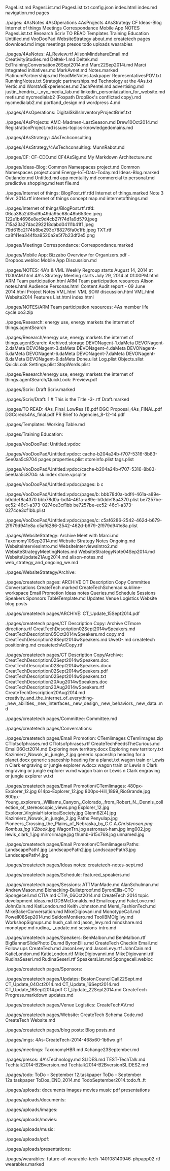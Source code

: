 PageList.md
PagesList.md
PagesList.txt
config.json
index.html
index.md
navigation.md
pages

./pages:
4AsNotes
4AsOperations
4AsProjects
4AsStrategy
CF
Ideas-Blog
Internet of things
Meetings Correspondance
Mobile App
NOTES
PagesList.txt
Research
Scriv
TO READ
Templates
Training Education
Untitled.md
VooDooPad
WebsiteStrategy
about.md
createtech pages
download.md
imgs
meetings
presos
todo
uploads
wearables

./pages/4AsNotes:
AI_Review.rtf
AlisonMindshareEmail.md
CreativityStudies.md
Deltek-1.md
Deltek.md
EdTrainingConversation26Sept2014.md
Marc22Sep2014i.md
Marci Integrated initiatives.md
MarkAvnet.md
Notes.marked
PlatinumPartnerships.md
ReadMeNotes.taskpaper
RepresentativesPOV.txt
RunningNotes.txt
Strategic partnerships.md
Technology at the 4As.txt
Vertic.md
WorstAdExperiences.md
ZachPentel.md
advertising.md
justin_hendrix_-_nyc_media_lab.md
linkedin_personlaization_for_website.md
metis.md
nycmedialab2 (Foxpath DropBox's conflicted copy).md
nycmedialab2.md
portland_design.md
wordpress 4.md

./pages/4AsOperations:
DigitalSkillsInventoryProjectBrief.txt

./pages/4AsProjects:
AMC-Madmen-LastSeason.md
Drew10Oct2014.md
RegistrationProject.md
issues-topics-knowledgedomains.md

./pages/4AsStrategy:
4AsTechconsulting

./pages/4AsStrategy/4AsTechconsulting:
MunnRabot.md

./pages/CF:
CF-CDO.md
CF4AsSig.md
My Markdown Architecture.md

./pages/Ideas-Blog:
Common Namespaces project.md
Common Namespaces project.opml
Energy-IoT-Data-Today.md
Ideas-Blog.marked
Outlander.md
Untitled.md
app mentality.md
commercial to personal.md
predictive shopping.md
test file.md

./pages/Internet of things:
BlogPost.rtf.rtfd
Internet of things.marked
Note 3 févr. 2014.rtf
internet of things concept map.md
internetofthings.md

./pages/Internet of things/BlogPost.rtf.rtfd:
06ca38a2d35d9b49da95c68c48b653ee.jpeg
122e1b4696e8ec9d4cb27f74d1a9d579.jpeg
715a23a27dac292218dabd04111b41f1.jpeg
79d615c2174b8be293c788276fa0c1fb.jpeg
TXT.rtf
ca8f41ea344fba9520a2e5f7b23df2e5.png

./pages/Meetings Correspondance:
Correspondance.marked

./pages/Mobile App:
Bizzabo Overview for Organizers.pdf - Dropbox.webloc
Mobile App Discussion.md

./pages/NOTES:
4A's & VML Weekly Regroup  starts August 14, 2014 at 11:00AM.html
4A's Strategy Meeting starts July 29, 2014 at 01:00PM.html
ARM Team participation.html
ARM Team participation.resources
Alison notes.html
Audience Personas.html
Content Audit report - 09 June 2014.html
Project Notes VML.html
VML SOW discussion.html
VML.html
Website2014 Features List.html
index.html

./pages/NOTES/ARM Team participation.resources:
4As member life cycle.oo3.zip

./pages/Research:
energy use, energy markets the internet of things.agentSearch

./pages/Research/energy use, energy markets the internet of things.agentSearch:
Archived.storage
DEVONagent-1.daMeta
DEVONagent-2.daMeta
DEVONagent-3.daMeta
DEVONagent-4.daMeta
DEVONagent-5.daMeta
DEVONagent-6.daMeta
DEVONagent-7.daMeta
DEVONagent-8.daMeta
DEVONagent-9.daMeta
Done.ulist
Log.plist
Objects.slist
QuickLook
Settings.plist
StopWords.plist

./pages/Research/energy use, energy markets the internet of things.agentSearch/QuickLook:
Preview.pdf

./pages/Scriv:
Draft
Scriv.marked

./pages/Scriv/Draft:
1 # This is the Title -3-.rtf
Draft.marked

./pages/TO READ:
4As_Final_LowRes (1).pdf
DGC Proposal_4As_FINAL.pdf
DGCcreds4As_final.pdf
PR Brief to Agencies_8-12-14.pdf

./pages/Templates:
Working Table.md

./pages/Training Education:

./pages/VooDooPad:
Untitled.vpdoc

./pages/VooDooPad/Untitled.vpdoc:
cache-b204a24b-f707-5316-8b83-5ee0aa5c8704
pages
properties.plist
storeinfo.plist
tags.plist

./pages/VooDooPad/Untitled.vpdoc/cache-b204a24b-f707-5316-8b83-5ee0aa5c8704:
sk.index
store.vpsqlite

./pages/VooDooPad/Untitled.vpdoc/pages:
b
c

./pages/VooDooPad/Untitled.vpdoc/pages/b:
bbb78d0a-bdf4-461a-a89e-b0ddef8a4370
bbb78d0a-bdf4-461a-a89e-b0ddef8a4370.plist
be7257be-ec52-46c1-a373-0274ce3cf1bb
be7257be-ec52-46c1-a373-0274ce3cf1bb.plist

./pages/VooDooPad/Untitled.vpdoc/pages/c:
c5af6286-2542-462d-b679-2f979d941e8a
c5af6286-2542-462d-b679-2f979d941e8a.plist

./pages/WebsiteStrategy:
Archive
Meet with Marci.md
Taxonomy10Sep2014.md
Website Strategy Notes Ongoing.md
WebsiteInterviesIntro.md
WebsiteInterviewsIntro2.md
WebsiteStrategyMeetingNotes.md
WebsiteStrategyNote04Sep2014.md
WebsiteUpdate21Aug2014.md
alison-notes.md
web_strategy_and_ongoing_we.md

./pages/WebsiteStrategy/Archive:

./pages/createtech pages:
ARCHIVE
CT Description Copy
Committee
Conversations
CreateTech.marked
CreateTechSchemad.sublime-workspace
Email Promotion
Ideas notes
Queries.md
Schedule
Sessions
Speakers
Sponsors
TableTemplate.md
Updates
Venue Logistics
Website
blog posts

./pages/createtech pages/ARCHIVE:
CT_Update_15Sept2014.pdf

./pages/createtech pages/CT Description Copy:
Archive
CTmore directions.rtf
CreatTechDescription02Sept2014wSpeakers.md
CreatTechDescription05Oct2014wSpeakers.md copy.md
CreatTechDescription26Sept2014wSpeakers.md
UweG-.md
createtech positioning.md
createtechAdCopy.rtf

./pages/createtech pages/CT Description Copy/Archive:
CreatTechDescription02Sept2014wSpeakers.doc
CreatTechDescription02Sept2014wSpeakers.docx
CreatTechDescription02Sept2014wSpeakers.pdf
CreatTechDescription02Sept2014wSpeakers.txt
CreatTechDescription20Aug2014wSpeakers.doc
CreatTechDescription20Aug2014wSpeakers.rtf
CreateTechDescription20Aug2014.md
creativity_and_the_internet_of_everything-_new_abilities,_new_interfaces,_new_design,_new_behaviors,_new_data..md

./pages/createtech pages/Committee:
Committee.md

./pages/createtech pages/Conversations:

./pages/createtech pages/Email Promotion:
CTemlimages
CTemlimages.zip
CTlotsofphrases.md
CTlotsofphrases.rtf
CreateTechFeedsTheCurious.md
Email06Oct2014.md
Exploring new territory.docx
Exploring new territory.txt
Kazimierz_Nowak_in_jungle_2.jpg
generic spaceship heading for a planet.docx
generic spaceship heading for a planet.txt
wagon train or Lewis n Clark engraving or jungle explorer w.docx
wagon train or Lewis n Clark engraving or jungle explorer w.md
wagon train or Lewis n Clark engraving or jungle explorer w.txt

./pages/createtech pages/Email Promotion/CTemlimages:
480px-Explorer_12.jpg
614px-Explorer_12.jpg
800px-Hill_1899_RioGrande.jpg
800px-Young_explorers,_Williams_Canyon,_Colorado,_from_Robert_N._Dennis_collection_of_stereoscopic_views.png
Explorer_12.jpg
Explorer_VirginiaHistoricalSociety.jpg
Glenn62[4].jpg
Kazimierz_Nowak_in_jungle_2.jpg
Paths
Penyulap.jpg
Pioneers_Crossing_the_Plains_of_Nebraska_by_C.C.A._Christensen.png
Rombus.jpg
V2book_.jpg
WagonTrn.jpg
astronaut-ham.jpg
img002.jpg
lewis_clark_1.jpg
mirrorimage.jpg
thumb-615x768.jpg
unnamed.jpg

./pages/createtech pages/Email Promotion/CTemlimages/Paths:
LandscapePath1.jpg
LandscapePath2.jpg
LandscapePath3.jpg
LandscapePath4.jpg

./pages/createtech pages/Ideas notes:
createtech-notes-sept.md

./pages/createtech pages/Schedule:
featured_speakers.md

./pages/createtech pages/Sessions:
ATTManMade.md
AlanSchulman.md
AndrewMason.md
Biohacking-Bulletproof.md
ByronEllis-CTO- Spongecell.md
CTIA.md
CTIA_06Oct2014.md
CreateTech 2014 topic development ideas.md
DDBMcDonalds.md
Emailcopy.md
FakeLove.md
JohnCain.md
KatiLondon.md
Keith Johnston.md
Memi_FashionTech.md
MikeBakerConversation.md
MikeDigiovani.md
MonotypeCall.md
Powell08Sep2014.md
SeldonMontiero.md
ToolIBMOlgilvy.md
WorkshopSignups.md
hush_call.md
jason_levy.md
mindshare.md
monotype.md
rudina_-_update.md
sessions-intro.md

./pages/createtech pages/Speakers:
BenMalbon.md
BenMalbon.rtf
BigBannerSlidePhotoIDs.md
ByronEllis.md
CreateTech Checkin Email.md
Follow ups CreateTech.md
JasonLevy.md
JasonLevy.rtf
JohnCain.md
KatieLondon.md
KatieLondon.rtf
MikeDigiovanni.md
MikeDigiovanni.rtf
RudinaSeseri.md
RudinaSeseri.rtf
SpeakersList.md
Spongecell.webloc

./pages/createtech pages/Sponsors:

./pages/createtech pages/Updates:
BostonCouncilCall22Sept.md
CT_Update_04Oct2014.md
CT_Update_16Sept2014.md
CT_Update_16Sept2014.pdf
CT_Update_22Sept2014.md
CreateTech Progress.markdown
updates.md

./pages/createtech pages/Venue Logistics:
CreateTechAV.md

./pages/createtech pages/Website:
CreateTech Schema Code.md
CreateTech Website.md

./pages/createtech pages/blog posts:
Blog posts.md

./pages/imgs:
4As-CreateTech-2014-468x60-1b6wx.gif

./pages/meetings:
TaxonomyHBR.md
Xchange23September.md

./pages/presos:
4A'sTechnology.md
SLIDES.md
TEST-TechTalk.md
Techtalk2014-B2Bversion.md
Techtalk2014-B2BversionSLIDES2.md

./pages/todo:
ToDo - September 12.taskpaper
ToDo - September 12a.taskpaper
ToDos_END_2014.md
TodoSeptember2014.todo.ft..ft

./pages/uploads:
documents
images
movies
music
pdf
presentations

./pages/uploads/documents:

./pages/uploads/images:

./pages/uploads/movies:

./pages/uploads/music:

./pages/uploads/pdf:

./pages/uploads/presentations:

./pages/wearables:
future-of-wearable-tech-140108140946-phpapp02.rtf
wearables.marked
